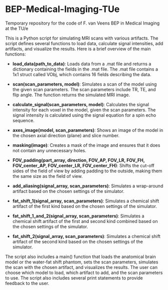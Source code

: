 # BEP-Medical-Imaging-TUe
Temporary repository for the code of F. van Veens BEP in Medical Imaging at the TU/e

This is a Python script for simulating MRI scans with various artifacts. The script defines several functions to load data, calculate signal intensities, add artifacts, and visualize the results. Here is a brief overview of the main functions:

- **load_data(path_to_data)**: Loads data from a .mat file and returns a dictionary containing the fields in the .mat file. The .mat file contains a 1x1 struct called VObj, which contains 16 fields describing the data.

- **scan(scan_parameters, model)**: Simulates a scan of the model using the given scan parameters. The scan parameters include TR, TE, and flip angle. The function returns the simulated MRI image.

- **calculate_signal(scan_parameters, model)**: Calculates the signal intensity for each voxel in the model, given the scan parameters. The signal intensity is calculated using the signal equation for a spin echo sequence.

- **axes_image(model, scan_parameters)**: Shows an image of the model in the chosen axial direction (plane) and slice number.

- **masking(image)**: Creates a mask of the image and ensures that it does not contain any unnecessary holes.

- **FOV_padding(part_array, direction, FOV_AP, FOV_LR, FOV_FH, FOV_center_AP, FOV_center_LR, FOV_center_FH)**: Shifts the cut-off sides of the field of view by adding padding to the outside, making them the same size as the field of view.

- **add_aliasing(signal_array, scan_parameters)**: Simulates a wrap-around artifact based on the chosen settings of the simulator.

- **fat_shift_1(signal_array, scan_parameters)**: Simulates a chemical shift artifact of the first kind based on the chosen settings of the simulator.

- **fat_shift_1_and_2(signal_array, scan_parameters)**: Simulates a chemical shift artifact of the first and second kind combined based on the chosen settings of the simulator.

- **fat_shift_2(signal_array, scan_parameters)**: Simulates a chemical shift artifact of the second kind based on the chosen settings of the simulator.

The script also includes a main() function that loads the anatomical brain model or the water-fat shift phantom, sets the scan parameters, simulates the scan with the chosen artifact, and visualizes the results. The user can choose which model to load, which artifact to add, and the scan parameters to use. The script also includes several print statements to provide feedback to the user.
